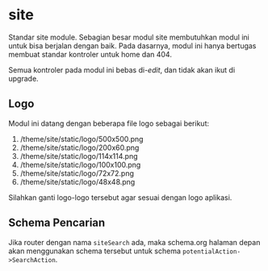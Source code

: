 # site

Standar site module. Sebagian besar modul site membutuhkan modul ini untuk bisa
berjalan dengan baik. Pada dasarnya, modul ini hanya bertugas membuat standar
kontroler untuk home dan 404.

Semua kontroler pada modul ini bebas di-*edit*, dan tidak akan ikut di upgrade.

## Logo

Modul ini datang dengan beberapa file logo sebagai berikut:

1. /theme/site/static/logo/500x500.png
1. /theme/site/static/logo/200x60.png
1. /theme/site/static/logo/114x114.png
1. /theme/site/static/logo/100x100.png
1. /theme/site/static/logo/72x72.png
1. /theme/site/static/logo/48x48.png

Silahkan ganti logo-logo tersebut agar sesuai dengan logo aplikasi.

## Schema Pencarian

Jika router dengan nama `siteSearch` ada, maka schema.org halaman depan akan menggunakan
schema tersebut untuk schema `potentialAction->SearchAction`.